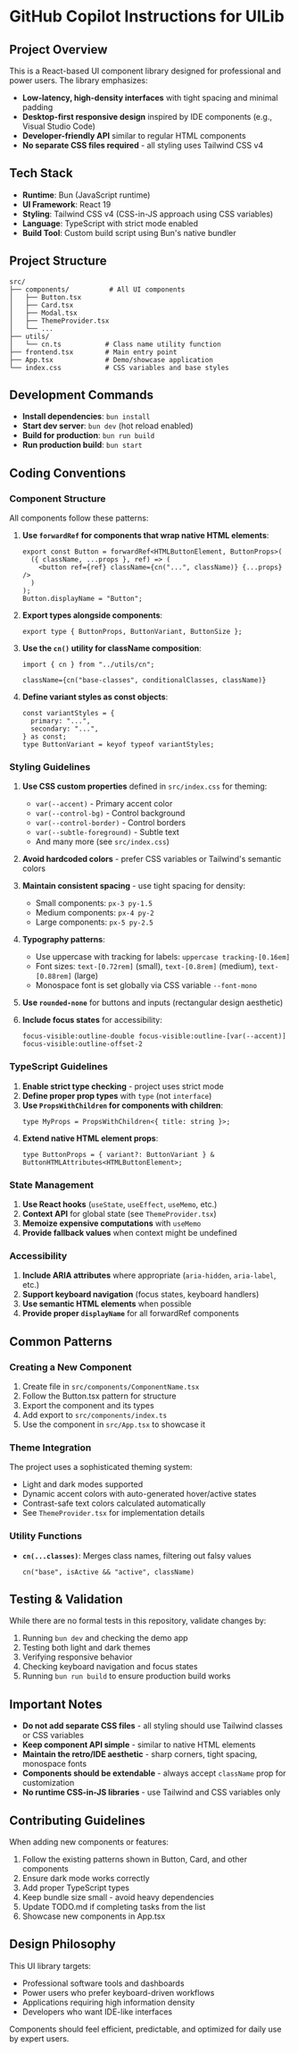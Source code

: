 # GitHub Copilot Instructions for UILib

## Project Overview

This is a React-based UI component library designed for professional and power users. The library emphasizes:
- **Low-latency, high-density interfaces** with tight spacing and minimal padding
- **Desktop-first responsive design** inspired by IDE components (e.g., Visual Studio Code)
- **Developer-friendly API** similar to regular HTML components
- **No separate CSS files required** - all styling uses Tailwind CSS v4

## Tech Stack

- **Runtime**: Bun (JavaScript runtime)
- **UI Framework**: React 19
- **Styling**: Tailwind CSS v4 (CSS-in-JS approach using CSS variables)
- **Language**: TypeScript with strict mode enabled
- **Build Tool**: Custom build script using Bun's native bundler

## Project Structure

```
src/
├── components/          # All UI components
│   ├── Button.tsx
│   ├── Card.tsx
│   ├── Modal.tsx
│   ├── ThemeProvider.tsx
│   └── ...
├── utils/
│   └── cn.ts           # Class name utility function
├── frontend.tsx        # Main entry point
├── App.tsx             # Demo/showcase application
└── index.css           # CSS variables and base styles
```

## Development Commands

- **Install dependencies**: `bun install`
- **Start dev server**: `bun dev` (hot reload enabled)
- **Build for production**: `bun run build`
- **Run production build**: `bun start`

## Coding Conventions

### Component Structure

All components follow these patterns:

1. **Use `forwardRef` for components that wrap native HTML elements**:
   ```tsx
   export const Button = forwardRef<HTMLButtonElement, ButtonProps>(
     ({ className, ...props }, ref) => (
       <button ref={ref} className={cn("...", className)} {...props} />
     )
   );
   Button.displayName = "Button";
   ```

2. **Export types alongside components**:
   ```tsx
   export type { ButtonProps, ButtonVariant, ButtonSize };
   ```

3. **Use the `cn()` utility for className composition**:
   ```tsx
   import { cn } from "../utils/cn";
   
   className={cn("base-classes", conditionalClasses, className)}
   ```

4. **Define variant styles as const objects**:
   ```tsx
   const variantStyles = {
     primary: "...",
     secondary: "...",
   } as const;
   type ButtonVariant = keyof typeof variantStyles;
   ```

### Styling Guidelines

1. **Use CSS custom properties** defined in `src/index.css` for theming:
   - `var(--accent)` - Primary accent color
   - `var(--control-bg)` - Control background
   - `var(--control-border)` - Control borders
   - `var(--subtle-foreground)` - Subtle text
   - And many more (see `src/index.css`)

2. **Avoid hardcoded colors** - prefer CSS variables or Tailwind's semantic colors

3. **Maintain consistent spacing** - use tight spacing for density:
   - Small components: `px-3 py-1.5`
   - Medium components: `px-4 py-2`
   - Large components: `px-5 py-2.5`

4. **Typography patterns**:
   - Use uppercase with tracking for labels: `uppercase tracking-[0.16em]`
   - Font sizes: `text-[0.72rem]` (small), `text-[0.8rem]` (medium), `text-[0.88rem]` (large)
   - Monospace font is set globally via CSS variable `--font-mono`

5. **Use `rounded-none`** for buttons and inputs (rectangular design aesthetic)

6. **Include focus states** for accessibility:
   ```tsx
   focus-visible:outline-double focus-visible:outline-[var(--accent)] focus-visible:outline-offset-2
   ```

### TypeScript Guidelines

1. **Enable strict type checking** - project uses strict mode
2. **Define proper prop types** with `type` (not `interface`)
3. **Use `PropsWithChildren` for components with children**:
   ```tsx
   type MyProps = PropsWithChildren<{ title: string }>;
   ```
4. **Extend native HTML element props**:
   ```tsx
   type ButtonProps = { variant?: ButtonVariant } & ButtonHTMLAttributes<HTMLButtonElement>;
   ```

### State Management

1. **Use React hooks** (`useState`, `useEffect`, `useMemo`, etc.)
2. **Context API** for global state (see `ThemeProvider.tsx`)
3. **Memoize expensive computations** with `useMemo`
4. **Provide fallback values** when context might be undefined

### Accessibility

1. **Include ARIA attributes** where appropriate (`aria-hidden`, `aria-label`, etc.)
2. **Support keyboard navigation** (focus states, keyboard handlers)
3. **Use semantic HTML elements** when possible
4. **Provide proper `displayName`** for all forwardRef components

## Common Patterns

### Creating a New Component

1. Create file in `src/components/ComponentName.tsx`
2. Follow the Button.tsx pattern for structure
3. Export the component and its types
4. Add export to `src/components/index.ts`
5. Use the component in `src/App.tsx` to showcase it

### Theme Integration

The project uses a sophisticated theming system:
- Light and dark modes supported
- Dynamic accent colors with auto-generated hover/active states
- Contrast-safe text colors calculated automatically
- See `ThemeProvider.tsx` for implementation details

### Utility Functions

- **`cn(...classes)`**: Merges class names, filtering out falsy values
  ```tsx
  cn("base", isActive && "active", className)
  ```

## Testing & Validation

While there are no formal tests in this repository, validate changes by:
1. Running `bun dev` and checking the demo app
2. Testing both light and dark themes
3. Verifying responsive behavior
4. Checking keyboard navigation and focus states
5. Running `bun run build` to ensure production build works

## Important Notes

- **Do not add separate CSS files** - all styling should use Tailwind classes or CSS variables
- **Keep component API simple** - similar to native HTML elements
- **Maintain the retro/IDE aesthetic** - sharp corners, tight spacing, monospace fonts
- **Components should be extendable** - always accept `className` prop for customization
- **No runtime CSS-in-JS libraries** - use Tailwind and CSS variables only

## Contributing Guidelines

When adding new components or features:
1. Follow the existing patterns shown in Button, Card, and other components
2. Ensure dark mode works correctly
3. Add proper TypeScript types
4. Keep bundle size small - avoid heavy dependencies
5. Update TODO.md if completing tasks from the list
6. Showcase new components in App.tsx

## Design Philosophy

This UI library targets:
- Professional software tools and dashboards
- Power users who prefer keyboard-driven workflows
- Applications requiring high information density
- Developers who want IDE-like interfaces

Components should feel efficient, predictable, and optimized for daily use by expert users.

